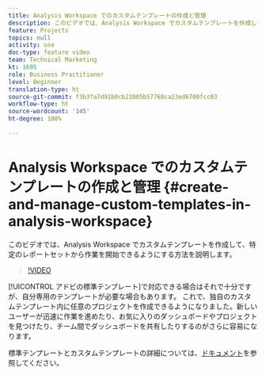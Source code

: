 ```yaml
---
title: Analysis Workspace でのカスタムテンプレートの作成と管理
description: このビデオでは、Analysis Workspace でカスタムテンプレートを作成して、特定のレポートセットから作業を開始できるようにする方法を説明します。
feature: Projects
topics: null
activity: use
doc-type: feature video
team: Technical Marketing
kt: 1695
role: Business Practitioner
level: Beginner
translation-type: ht
source-git-commit: f3b3fa7d91b0cb21005b57768ca23ed6700fcc03
workflow-type: ht
source-wordcount: '145'
ht-degree: 100%

---
```



# Analysis Workspace でのカスタムテンプレートの作成と管理 {#create-and-manage-custom-templates-in-analysis-workspace}

このビデオでは、Analysis Workspace でカスタムテンプレートを作成して、特定のレポートセットから作業を開始できるようにする方法を説明します。

>[!VIDEO](https://video.tv.adobe.com/v/23231/?quality=12)

[!UICONTROL アドビの標準テンプレート]で対応できる場合はそれで十分ですが、自分専用のテンプレートが必要な場合もあります。 これで、独自のカスタムテンプレート内に任意のプロジェクトを作成できるようになりました。新しいユーザーが迅速に作業を進めたり、お気に入りのダッシュボードやプロジェクトを見つけたり、チーム間でダッシュボードを共有したりするのがさらに容易になります。

標準テンプレートとカスタムテンプレートの詳細については、[ドキュメント](https://marketing.adobe.com/resources/help/ja_JP/analytics/analysis-workspace/starter_projects.html)を参照してください。
